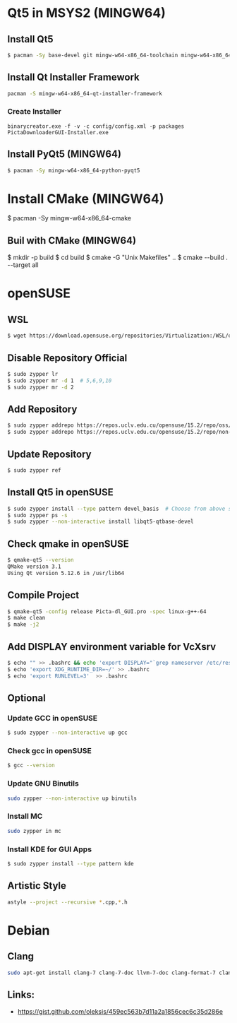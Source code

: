 # Qt5 in MSYS2 (MINGW64)

## Install Qt5 
```bash
$ pacman -Sy base-devel git mingw-w64-x86_64-toolchain mingw-w64-x86_64-qt5-static mingw-w64-x86_64-clang
```

## Install Qt Installer Framework
```bash
pacman -S mingw-w64-x86_64-qt-installer-framework
```

### Create Installer
```pwsh
binarycreator.exe -f -v -c config/config.xml -p packages PictaDownloaderGUI-Installer.exe
```

## Install PyQt5 (MINGW64)
```bash
$ pacman -Sy mingw-w64-x86_64-python-pyqt5
```

# Install CMake (MINGW64)
$ pacman -Sy mingw-w64-x86_64-cmake

## Buil with CMake (MINGW64)
$ mkdir -p build
$ cd build
$ cmake -G "Unix Makefiles" ..
$ cmake --build . --target all

# openSUSE

## WSL
```bash 
$ wget https://download.opensuse.org/repositories/Virtualization:/WSL/openSUSE_Leap_15.2/openSUSE-Leap-15.2-x64-Build26.65.appx
```

## Disable Repository Official
```bash
$ sudo zypper lr
$ sudo zypper mr -d 1  # 5,6,9,10
$ sudo zypper mr -d 2
```

## Add Repository
```bash
$ sudo zypper addrepo https://repos.uclv.edu.cu/opensuse/15.2/repo/oss/ uclv_oss
$ sudo zypper addrepo https://repos.uclv.edu.cu/opensuse/15.2/repo/non-oss/ uclv_non-oss
```

## Update Repository
```bash
$ sudo zypper ref
```

## Install Qt5 in openSUSE
```bash
$ sudo zypper install --type pattern devel_basis  # Choose from above solutions by number or cancel
$ sudo zypper ps -s
$ sudo zypper --non-interactive install libqt5-qtbase-devel
```

## Check qmake in openSUSE
```bash
$ qmake-qt5 --version
QMake version 3.1
Using Qt version 5.12.6 in /usr/lib64
```

## Compile Project
```bash
$ qmake-qt5 -config release Picta-dl_GUI.pro -spec linux-g++-64
$ make clean
$ make -j2
```

## Add DISPLAY environment variable for VcXsrv
```bash
$ echo "" >> .bashrc && echo 'export DISPLAY="`grep nameserver /etc/resolv.conf | sed 's/nameserver //'`:0"' >> .bashrc
$ echo 'export XDG_RUNTIME_DIR=~/' >> .bashrc
$ echo 'export RUNLEVEL=3'  >> .bashrc
```

## Optional 

### Update GCC in openSUSE
```bash
$ sudo zypper --non-interactive up gcc
```

### Check gcc in openSUSE
```bash
$ gcc --version
```

### Update GNU Binutils
```bash
sudo zypper --non-interactive up binutils
```

### Install MC
```bash
sudo zypper in mc
```

### Install KDE for GUI Apps
```bash
$ sudo zypper install --type pattern kde
```

## Artistic Style 
```bash
astyle --project --recursive *.cpp,*.h
```

# Debian

## Clang
```bash
sudo apt-get install clang-7 clang-7-doc llvm-7-doc clang-format-7 clang-tidy-7 clang-tools-7
```


## Links:
* https://gist.github.com/oleksis/459ec563b7d11a2a1856cec6c35d286e